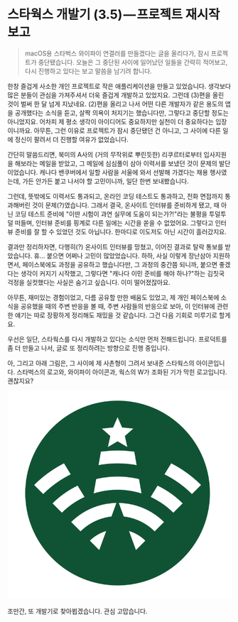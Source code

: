 # 스타웍스 개발기 (3.5) — 프로젝트 재시작 보고

> macOS용 스타벅스 와이파이 연결러를 만들겠다는 글을 올리다가, 잠시 프로젝트가 중단됐습니다. 오늘은 그 중단된 사이에 일어났던 일들을 간략히 적어보고, 다시 진행하고 있다는 보고 말씀을 남기려 합니다.

한창 즐겁게 사소한 개인 프로젝트로 작은 애플리케이션을 만들고 있었습니다. 생각보다 많은 분들이 관심을 가져주셔서 더욱 즐겁게 개발하고 있었지요. 그런데 (3)편을 올린 것이 벌써 한 달 넘게 지났네요. (2)편을 올리고 나서 어떤 다른 개발자가 같은 용도의 앱을 공개했다는 소식을 듣고, 살짝 의욕이 처지기는 했습니다만, 그렇다고 중단할 정도는 아니었지요. 어차피 제 평소 생각이 아이디어도 중요하지만 실천이 더 중요하다는 입장이니까요. 아무튼, 그런 이유로 프로젝트가 잠시 중단됐던 건 아니고, 그 사이에 다른 일에 정신이 팔려서 더 진행할 여유가 없었습니다.

간단히 말씀드리면, 북미의 A사의 (거의 무작위로 뿌린듯한) 리쿠르터로부터 입사지원을 해보라는 메일을 받았고, 그 메일에 심심풀이 삼아 이력서를 보냈던 것이 문제의 발단이었습니다. 캐나다 밴쿠버에서 일할 사람을 서울에 와서 선발해 가겠다는 채용 행사였는데, 가든 안가든 붙고 나서야 할 고민이니까, 일단 한번 보내봤습니다.

그런데, 뜻밖에도 이력서도 통과되고, 온라인 코딩 테스트도 통과하고, 전화 면접까지 통과해버린 것이 문제(?)였습니다. 그래서 결국, 온사이트 인터뷰를 준비하게 됐고, 때 아닌 코딩 테스트 준비에 "이딴 시험이 과연 실무에 도움이 되는가?!"라는 불평을 투덜투덜 떠들며, 인터뷰 준비를 핑계로 다른 일에는 시간을 쏟을 수 없었어요. 그렇다고 인터뷰 준비를 잘 할 수 있었던 것도 아닙니다. 한마디로 이도저도 아닌 시간이 흘러갔지요.

결과만 정리하자면, 다행히(?) 온사이트 인터뷰를 망쳤고, 이어진 결과로 탈락 통보를 받았습니다. 휴... 붙으면 어쩌나 고민이 많았었습니다. 하하, 사실 이렇게 장난삼아 지원하면서, 페이스북에도 과정을 공유하고 했습니다만, 그 과정의 중간쯤 되니까, 붙으면 좋겠다는 생각이 커지기 시작했고, 그렇다면 "캐나다 이민 준비를 해야 하나?"하는 김칫국 걱정을 실컷했다는 사실은 숨기고 싶습니다. 이미 떨어졌잖아요.

아무튼, 재미있는 경험이었고, 다름 공유할 만한 배움도 있었고, 제 개인 페이스북에 소식을 공유했을 때의 주변 반응을 볼 때, 주변 사람들의 반응으로 보아, 이 인터뷰에 관련한 얘기는 따로 장황하게 정리해도 재밌을 것 같습니다. 그건 다음 기회로 미루기로 할게요.

우선은 일단, 스타웍스를 다시 개발하고 있다는 소식만 먼저 전해드립니다. 프로덕트를 좀 더 만들고 나서, 글로 또 정리하려는 방향으로 진행 중입니다.

아, 그리고 아래 그림은, 그 사이에 제 사촌형이 그려서 보내준 스타웍스의 아이콘입니다. 스타벅스의 로고와, 와이파이 아이콘과, 웍스의 W가 조화된 기가 막힌 로고입니다. 괜찮지요?

![](starworks/starworks-logo.png)

조만간, 또 개발기로 찾아뵙겠습니다. 관심 고맙습니다.
